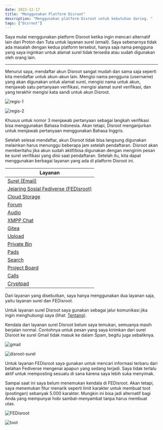 ```yaml
---
date: 2022-12-17
title: "Menggunakan Platform Disroot"
description: "Menggunakan platform Disroot untuk kebutuhan daring. "
tags: ["Disroot"]
---
```

Saya mulai menggunakan platform Disroot ketika ingin mencari alternatif lain dari Proton dan Tuta untuk layanan surel (email). Saya sebenarnya tidak ada masalah dengan kedua platform tersebut, hanya saja nama pengguna yang saya inginkan untuk alamat surel tidak tersedia atau sudah digunakan oleh orang lain.

---
Menurut saya, mendaftar akun Disroot sangat mudah dan sama saja seperti kita mendaftar untuk akun-akun lain. Mengisi nama pengguna (username) yang akan digunakan untuk alamat surel, mengisi nama untuk akun, menjawab satu pertanyaan verifikasi, mengisi alamat surel verifikasi, dan yang terakhir mengisi kata sandi untuk akun Disroot.

![regis-1](/img/posts/2/regis-1.png)

![regis-2](/img/posts/2/regis-2.png)

Khusus untuk nomor 3 menjawab pertanyaan sebagai langkah verifikasi bisa menggunakan Bahasa Indonesia. Akan tetapi, Disroot menganjurkan untuk menjawab pertanyaan menggunakan Bahasa Inggris.

Setelah selesai mendaftar, akun Disroot tidak bisa langsung digunakan melainkan harus menunggu beberapa jam setelah pendaftaran. Disroot akan memberitahu jika akun sudah aktif/bisa digunakan dengan mengirim pesan ke surel verifikasi yang diisi saat pendaftaran. Setelah itu, kita dapat menggunakan berbagai layanan yang ada di platform Disroot ini.

| Layanan |
| -----------| 
| [Surel (Email)](https://disroot.org/en/services/email) |
| [Jejaring Sosial Fediverse (FEDisroot)](https://fe.disroot.org/) |
| [Cloud Storage](https://disroot.org/en/services/nextcloud) |
| [Forum](https://disroot.org/en/services/forum) |
| [Audio](https://disroot.org/en/services/audio) |
| [XMPP Chat](https://disroot.org/en/services/xmpp) |
| [Gitea](https://disroot.org/en/services/git) |
| [Upload](https://disroot.org/en/services/upload) |
| [Private Bin](https://disroot.org/en/services/privatebin) |
| [Pads](https://disroot.org/en/services/pads) |
| [Search](https://disroot.org/en/services/search) |
| [Project Board](https://disroot.org/en/services/project-board) |
| [Calls](https://disroot.org/en/services/calls) |
| [Cryptpad](https://disroot.org/en/services/cryptpad) |

Dari layanan yang disebutkan, saya hanya menggunakan dua layanan saja, yaitu layanan surel dan FEDisroot.

Untuk layanan surel Disroot saya gunakan sebagai jalur komunikasi jika ingin menghubungi saya (lihat: [Tentang](https://shim.web.id/about/)). 

Kendala dari layanan surel Disroot belum saya temukan, semuanya masih berjalan normal. Contohnya untuk pesan yang saya kirimkan dari surel Disroot ke surel Gmail tidak masuk ke dalam Spam, begitu juga sebaliknya.

![gmail](/img/posts/2/gmail.png)

![disroot-surel](/img/posts/2/disroot-surel.png)

Untuk layanan FEDisroot saya gunakan untuk mencari informasi terbaru dari belahan Fediverse mengenai apapun yang sedang terjadi. Saya tidak terlalu aktif untuk memposting sesuatu di sana karena saya lebih suka menyimak.

Sampai saat ini saya belum menemukan kendala di FEDisroot. Akan tetapi, saya menemukan fitur menarik seperti limit karakter untuk membuat toot (postingan) sebanyak 5.000 karakter. Mungkin ini bisa jadi alternatif bagi Anda yang mempunyai hobi sambat-menyambat tanpa harus membuat utas.

![FEDisroot](/img/posts/2/FEDisroot.png)

![toot](/img/posts/2/toot.png)